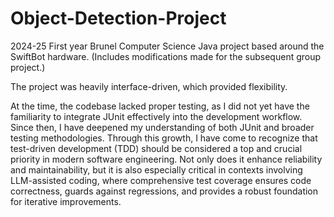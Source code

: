 # Object-Detection-Project
2024-25 First year Brunel Computer Science Java project based around the SwiftBot hardware.
(Includes modifications made for the subsequent group project.)

The project was heavily interface-driven, which provided flexibility.

At the time, the codebase lacked proper testing, as I did not yet have the familiarity to integrate JUnit effectively into the development workflow. 
Since then, I have deepened my understanding of both JUnit and broader testing methodologies.
Through this growth, I have come to recognize that test-driven development (TDD) should be considered a top and crucial priority in modern software engineering.
Not only does it enhance reliability and maintainability, but it is also especially critical in contexts involving LLM-assisted coding, where comprehensive test coverage ensures code correctness, guards against regressions, and provides a robust foundation for iterative improvements.
